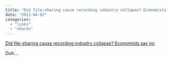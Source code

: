 ```yaml
---
title: "Did file-sharing cause recording industry collapse? Economists say no"
date: "2011-04-02"
categories: 
  - "links"
  - "shares"
---
```


[Did file-sharing cause recording industry collapse? Economists say no](http://arstechnica.com/tech-policy/news/2011/03/is-file-sharing-the-global-future.ars)

Duh…
